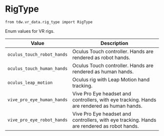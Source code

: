 # RigType

`from tdw.vr_data.rig_type import RigType`

Enum values for VR rigs.

| Value | Description |
| --- | --- |
| `oculus_touch_robot_hands` | Oculus Touch controller. Hands are rendered as robot hands. |
| `oculus_touch_human_hands` | Oculus Touch controller. Hands are rendered as human hands. |
| `oculus_leap_motion` | Oculus rig with Leap Motion hand tracking. |
| `vive_pro_eye_human_hands` | Vive Pro Eye headset and controllers, with eye tracking. Hands are rendered as human hands. |
| `vive_pro_eye_robot_hands` | Vive Pro Eye headset and controllers, with eye tracking. Hands are rendered as robot hands. |